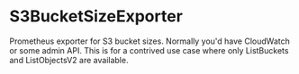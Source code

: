 # S3BucketSizeExporter

Prometheus exporter for S3 bucket sizes. Normally you'd have CloudWatch or some
admin API. This is for a contrived use case where only ListBuckets and
ListObjectsV2 are available.
